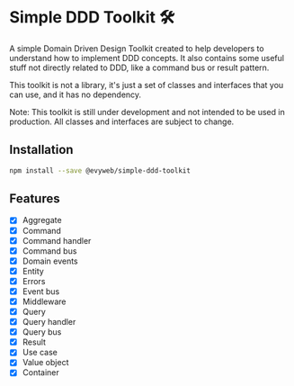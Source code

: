 # Simple DDD Toolkit 🛠️

A simple Domain Driven Design Toolkit created to help developers to understand how to implement DDD concepts. It also contains some useful stuff not directly related to DDD, like a command bus or result pattern.

This toolkit is not a library, it's just a set of classes and interfaces that you can use, and it has no dependency. 

Note: This toolkit is still under development and not intended to be used in production. All classes and interfaces are subject to change.

## Installation

```bash
npm install --save @evyweb/simple-ddd-toolkit
```

## Features

- [x] Aggregate
- [x] Command
- [x] Command handler
- [x] Command bus
- [x] Domain events
- [x] Entity
- [x] Errors
- [x] Event bus
- [x] Middleware
- [x] Query
- [x] Query handler
- [x] Query bus
- [x] Result
- [x] Use case
- [x] Value object
- [x] Container

